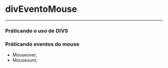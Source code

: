 # divEventoMouse

--- --- ---
### Práticando o uso de DIVS
 

### Práticando eventos do mouse

- Mouseover;
- Mouseount;
